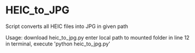 # HEIC_to_JPG
Script converts all HEIC files into JPG in given path

Usage:
download heic_to_jpg.py
enter local path to mounted folder in line 12
in terminal, execute 'python heic_to_jpg.py'
